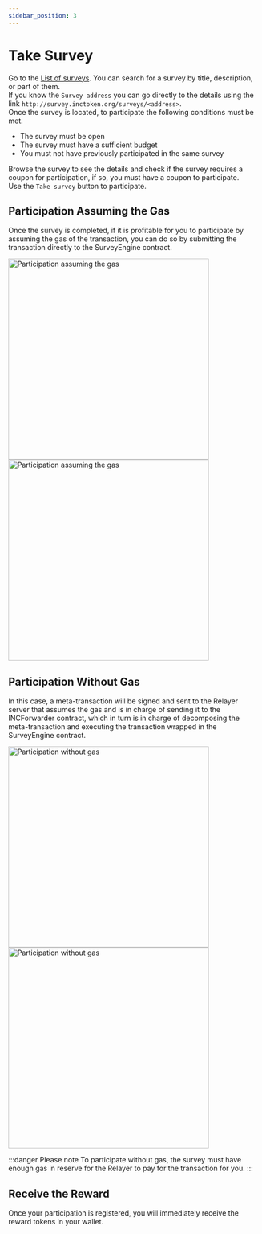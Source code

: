 ```yaml
---
sidebar_position: 3
---
```


# Take Survey

Go to the [List of surveys](https://survey.inctoken.org/surveys). You can search for a survey by title, description, or part of them.  
If you know the `Survey address` you can go directly to the details using the link `http://survey.inctoken.org/surveys/<address>`.  
Once the survey is located, to participate the following conditions must be met.

- The survey must be open
- The survey must have a sufficient budget
- You must not have previously participated in the same survey

Browse the survey to see the details and check if the survey requires a coupon for participation, if so, you must have a coupon to participate.  
Use the `Take survey` button to participate.

## Participation Assuming the Gas

Once the survey is completed, if it is profitable for you to participate by assuming the gas of the transaction, you can do so by submitting the transaction directly to the SurveyEngine contract.

<img src="/img/tutorial/part_paying_gas_light.png#gh-light-mode-only" alt="Participation assuming the gas" width="400"/>
<img src="/img/tutorial/part_paying_gas_dark.png#gh-dark-mode-only" alt="Participation assuming the gas" width="400"/>

## Participation Without Gas

In this case, a meta-transaction will be signed and sent to the Relayer server that assumes the gas and is in charge of sending it to the INCForwarder contract, which in turn is in charge of decomposing the meta-transaction and executing the transaction wrapped in the SurveyEngine contract.

<img src="/img/tutorial/part_without_gas_light.png#gh-light-mode-only" alt="Participation without gas" width="400"/>
<img src="/img/tutorial/part_without_gas_dark.png#gh-dark-mode-only" alt="Participation without gas" width="400"/>

:::danger Please note
To participate without gas, the survey must have enough gas in reserve for the Relayer to pay for the transaction for you.
:::

## Receive the Reward

Once your participation is registered, you will immediately receive the reward tokens in your wallet.
